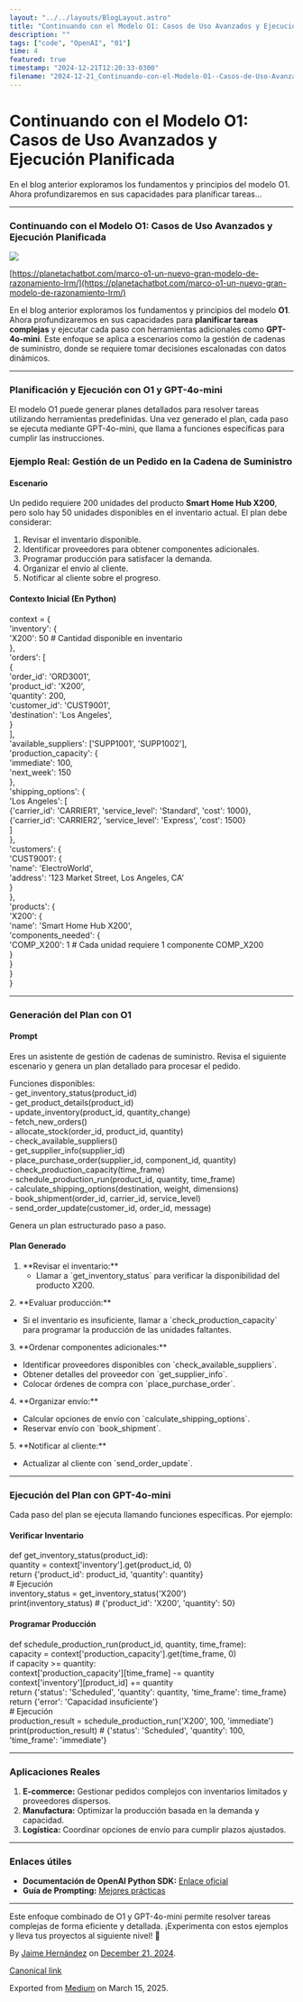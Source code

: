 ```yaml
---
layout: "../../layouts/BlogLayout.astro"
title: "Continuando con el Modelo O1: Casos de Uso Avanzados y Ejecución Planificada"
description: ""
tags: ["code", "OpenAI", "01"]
time: 4
featured: true
timestamp: "2024-12-21T12:20:33-0300"
filename: "2024-12-21_Continuando-con-el-Modelo-O1--Casos-de-Uso-Avanzados-y-Ejecuci-n-Planificada-1930ca9b641e"
---
```


Continuando con el Modelo O1: Casos de Uso Avanzados y Ejecución Planificada
============================================================================

En el blog anterior exploramos los fundamentos y principios del modelo O1. Ahora profundizaremos en sus capacidades para planificar tareas…

* * *

### Continuando con el Modelo O1: Casos de Uso Avanzados y Ejecución Planificada

![](https://cdn-images-1.medium.com/max/800/1*xzLfdFiGy4qxuZKN6G7IWQ.png)

[https://planetachatbot.com/marco-o1-un-nuevo-gran-modelo-de-razonamiento-lrm/](https://planetachatbot.com/marco-o1-un-nuevo-gran-modelo-de-razonamiento-lrm/)

En el blog anterior exploramos los fundamentos y principios del modelo **O1**. Ahora profundizaremos en sus capacidades para **planificar tareas complejas** y ejecutar cada paso con herramientas adicionales como **GPT-4o-mini**. Este enfoque se aplica a escenarios como la gestión de cadenas de suministro, donde se requiere tomar decisiones escalonadas con datos dinámicos.

* * *

### Planificación y Ejecución con O1 y GPT-4o-mini

El modelo O1 puede generar planes detallados para resolver tareas utilizando herramientas predefinidas. Una vez generado el plan, cada paso se ejecuta mediante GPT-4o-mini, que llama a funciones específicas para cumplir las instrucciones.

### Ejemplo Real: Gestión de un Pedido en la Cadena de Suministro

#### Escenario

Un pedido requiere 200 unidades del producto **Smart Home Hub X200**, pero solo hay 50 unidades disponibles en el inventario actual. El plan debe considerar:

1.  Revisar el inventario disponible.
2.  Identificar proveedores para obtener componentes adicionales.
3.  Programar producción para satisfacer la demanda.
4.  Organizar el envío al cliente.
5.  Notificar al cliente sobre el progreso.

#### Contexto Inicial (En Python)

context = {  
    'inventory': {  
        'X200': 50  \# Cantidad disponible en inventario  
    },  
    'orders': \[  
        {  
            'order\_id': 'ORD3001',  
            'product\_id': 'X200',  
            'quantity': 200,  
            'customer\_id': 'CUST9001',  
            'destination': 'Los Angeles',  
        }  
    \],  
    'available\_suppliers': \['SUPP1001', 'SUPP1002'\],  
    'production\_capacity': {  
        'immediate': 100,  
        'next\_week': 150  
    },  
    'shipping\_options': {  
        'Los Angeles': \[  
            {'carrier\_id': 'CARRIER1', 'service\_level': 'Standard', 'cost': 1000},  
            {'carrier\_id': 'CARRIER2', 'service\_level': 'Express', 'cost': 1500}  
        \]  
    },  
    'customers': {  
        'CUST9001': {  
            'name': 'ElectroWorld',  
            'address': '123 Market Street, Los Angeles, CA'  
        }  
    },  
    'products': {  
        'X200': {  
            'name': 'Smart Home Hub X200',  
            'components\_needed': {  
                'COMP\_X200': 1  \# Cada unidad requiere 1 componente COMP\_X200  
            }  
        }  
    }  
}

* * *

### Generación del Plan con O1

#### Prompt

Eres un asistente de gestión de cadenas de suministro. Revisa el siguiente escenario y genera un plan detallado para procesar el pedido.

Funciones disponibles:  
\- get\_inventory\_status(product\_id)  
\- get\_product\_details(product\_id)  
\- update\_inventory(product\_id, quantity\_change)  
\- fetch\_new\_orders()  
\- allocate\_stock(order\_id, product\_id, quantity)  
\- check\_available\_suppliers()  
\- get\_supplier\_info(supplier\_id)  
\- place\_purchase\_order(supplier\_id, component\_id, quantity)  
\- check\_production\_capacity(time\_frame)  
\- schedule\_production\_run(product\_id, quantity, time\_frame)  
\- calculate\_shipping\_options(destination, weight, dimensions)  
\- book\_shipment(order\_id, carrier\_id, service\_level)  
\- send\_order\_update(customer\_id, order\_id, message)

Genera un plan estructurado paso a paso.

#### Plan Generado

1. \*\*Revisar el inventario:\*\*  
   - Llamar a \`get\_inventory\_status\` para verificar la disponibilidad del producto X200.

2\. \*\*Evaluar producción:\*\*  
   - Si el inventario es insuficiente, llamar a \`check\_production\_capacity\` para programar la producción de las unidades faltantes.

3\. \*\*Ordenar componentes adicionales:\*\*  
   - Identificar proveedores disponibles con \`check\_available\_suppliers\`.  
   - Obtener detalles del proveedor con \`get\_supplier\_info\`.  
   - Colocar órdenes de compra con \`place\_purchase\_order\`.

4\. \*\*Organizar envío:\*\*  
   - Calcular opciones de envío con \`calculate\_shipping\_options\`.  
   - Reservar envío con \`book\_shipment\`.

5\. \*\*Notificar al cliente:\*\*  
   - Actualizar al cliente con \`send\_order\_update\`.

* * *

### Ejecución del Plan con GPT-4o-mini

Cada paso del plan se ejecuta llamando funciones específicas. Por ejemplo:

#### Verificar Inventario

def get\_inventory\_status(product\_id):  
    quantity = context\['inventory'\].get(product\_id, 0)  
    return {'product\_id': product\_id, 'quantity': quantity}  
\# Ejecución  
inventory\_status = get\_inventory\_status('X200')  
print(inventory\_status)  \# {'product\_id': 'X200', 'quantity': 50}

#### Programar Producción

def schedule\_production\_run(product\_id, quantity, time\_frame):  
    capacity = context\['production\_capacity'\].get(time\_frame, 0)  
    if capacity >= quantity:  
        context\['production\_capacity'\]\[time\_frame\] -= quantity  
        context\['inventory'\]\[product\_id\] += quantity  
        return {'status': 'Scheduled', 'quantity': quantity, 'time\_frame': time\_frame}  
    return {'error': 'Capacidad insuficiente'}  
\# Ejecución  
production\_result = schedule\_production\_run('X200', 100, 'immediate')  
print(production\_result)  \# {'status': 'Scheduled', 'quantity': 100, 'time\_frame': 'immediate'}

* * *

### Aplicaciones Reales

1.  **E-commerce:** Gestionar pedidos complejos con inventarios limitados y proveedores dispersos.
2.  **Manufactura:** Optimizar la producción basada en la demanda y capacidad.
3.  **Logística:** Coordinar opciones de envío para cumplir plazos ajustados.

* * *

### Enlaces útiles

*   **Documentación de OpenAI Python SDK:** [Enlace oficial](https://platform.openai.com/docs/)
*   **Guía de Prompting:** [Mejores prácticas](https://platform.openai.com/docs/guides/chat)

* * *

Este enfoque combinado de O1 y GPT-4o-mini permite resolver tareas complejas de forma eficiente y detallada. ¡Experimenta con estos ejemplos y lleva tus proyectos al siguiente nivel! 🌟

By [Jaime Hernández](https://medium.com/@devjaime) on [December 21, 2024](https://medium.com/p/1930ca9b641e).

[Canonical link](https://medium.com/@devjaime/continuando-con-el-modelo-o1-casos-de-uso-avanzados-y-ejecuci%C3%B3n-planificada-1930ca9b641e)

Exported from [Medium](https://medium.com) on March 15, 2025.